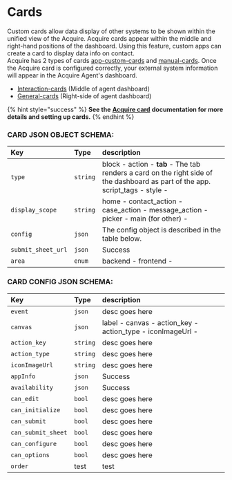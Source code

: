 # Cards

Custom cards allow data display of other systems to be shown within the unified view of the Acquire. Acquire cards appear within the middle and right-hand positions of the dashboard. Using this feature, custom apps can create a card to display data info on contact.  
Acquire has 2 types of cards [app-custom-cards](https://github.com/acquireio/custom-cards#app-custom-card) and [manual-cards](https://github.com/acquireio/custom-cards#manual-card). Once the Acquire card is configured correctly, your external system information will appear in the Acquire Agent's dashboard.

* [Interaction-cards](interaction-cards-middle/) \(Middle of agent dashboard\)
* [General-cards](general-cards-right-side/) \(Right-side of agent dashboard\)

{% hint style="success" %}
**See the** [**Acquire card**](https://github.com/acquireio/custom-cards) **documentation for more details and setting up cards.**
{% endhint %}

### CARD JSON OBJECT SCHEMA:

| Key | Type | description |
| :--- | :--- | :--- |
| `type` | `string` | block - action - **tab** - The tab renders a card on the right side of the dashboard as part of the app. script\_tags - style - |
| `display_scope` | `string` | home - contact\_action - case\_action - message\_action - picker - main \(for other\) - |
| `config` | `json` | The config object is described in the table below. |
| `submit_sheet_url` | `json` | Success |
| `area` | `enum` | backend - frontend - |

### 

### CARD CONFIG JSON SCHEMA:

| Key | Type | description |
| :--- | :--- | :--- |
| `event` | `json` | desc goes here |
| `canvas` | `json` | label - canvas - action\_key - action\_type - iconImageUrl - |
| `action_key` | `string` | desc goes here |
| `action_type` | `string` | desc goes here |
| `iconImageUrl` | `string` | desc goes here |
| `appInfo` | `json` | Success |
| `availability` | `json` | Success |
| `can_edit` | `bool` | desc goes here |
| `can_initialize` | `bool` | desc goes here |
| `can_submit` | `bool` | desc goes here |
| `can_submit_sheet` | `bool` | desc goes here |
| `can_configure` | `bool` | desc goes here |
| `can_options` | `bool` | desc goes here |
| `order` | test | test |

